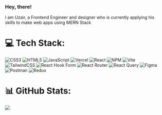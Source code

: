 ### Hey, there!

I am Uzair, a Frontend Engineer and designer who is currently applying his skills to make web apps using MERN Stack

# 💻 Tech Stack:
![CSS3](https://img.shields.io/badge/css3-%231572B6.svg?style=flat&logo=css3&logoColor=white) 
![HTML5](https://img.shields.io/badge/html5-%23E34F26.svg?style=flat&logo=html5&logoColor=white) 
![JavaScript](https://img.shields.io/badge/javascript-%23323330.svg?style=flat&logo=javascript&logoColor=%23F7DF1E)
![Vercel](https://img.shields.io/badge/vercel-%23000000.svg?style=flat&logo=vercel&logoColor=white) 
![React](https://img.shields.io/badge/react-%2320232a.svg?style=flat&logo=react&logoColor=%2361DAFB) 
![NPM](https://img.shields.io/badge/NPM-%23CB3837.svg?style=flat&logo=npm&logoColor=white) ![Vite](https://img.shields.io/badge/vite-%23646CFF.svg?style=flat&logo=vite&logoColor=white) 
![TailwindCSS](https://img.shields.io/badge/tailwindcss-%2338B2AC.svg?style=flat&logo=tailwind-css&logoColor=white) 
![React Hook Form](https://img.shields.io/badge/React%20Hook%20Form-%23EC5990.svg?style=flat&logo=reacthookform&logoColor=white) 
![React Router](https://img.shields.io/badge/React_Router-CA4245?style=flat&logo=react-router&logoColor=white) 
![React Query](https://img.shields.io/badge/-React%20Query-FF4154?style=flat&logo=react%20query&logoColor=white) 
![Figma](https://img.shields.io/badge/figma-%23F24E1E.svg?style=flat&logo=figma&logoColor=white) 
![Postman](https://img.shields.io/badge/Postman-FF6C37?style=flat&logo=postman&logoColor=white) 
![Redux](https://img.shields.io/badge/redux-%23593d88.svg?style=flat&logo=redux&logoColor=white)


# 📊 GitHub Stats:
![](https://github-readme-stats.vercel.app/api?username=uzairahmedkayani&theme=dark&hide_border=false&include_all_commits=true&count_private=false)<br/>
<!--![](https://github-readme-streak-stats.herokuapp.com/?user=uzairahmedkayani&theme=dark&hide_border=false)-->
